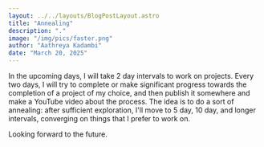```yaml
---
layout: ../../layouts/BlogPostLayout.astro
title: "Annealing"
description: "."
image: "/img/pics/faster.png"
author: "Aathreya Kadambi"
date: "March 20, 2025"
---
```


In the upcoming days, I will take 2 day intervals to work on projects. Every two days, I will try to complete or make significant progress towards the completion of a project of my choice, and then publish it somewhere and make a YouTube video about the process. The idea is to do a sort of annealing: after sufficient exploration, I'll move to 5 day, 10 day, and longer intervals, converging on things that I prefer to work on.

Looking forward to the future.